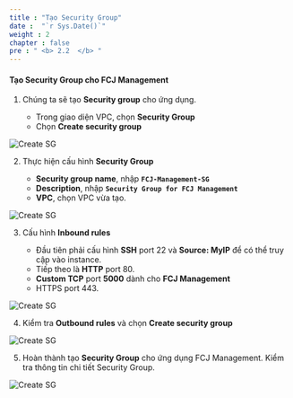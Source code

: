 ```yaml
---
title : "Tạo Security Group"
date :  "`r Sys.Date()`" 
weight : 2 
chapter : false
pre : " <b> 2.2  </b> "
---
```


#### Tạo Security Group cho FCJ Management

1. Chúng ta sẽ tạo **Security group** cho ứng dụng.

   - Trong giao diện VPC, chọn **Security Group**
   - Chọn **Create security group**

![Create SG](/images/2/0001.png?featherlight=false&width=90pc)

2. Thực hiện cấu hình **Security Group**

   - **Security group name**, nhập **`FCJ-Management-SG`**
   - **Description**, nhập **`Security Group for FCJ Management`**
   - **VPC**, chọn VPC vừa tạo.

![Create SG](/images/2/0002.png?featherlight=false&width=90pc)

3. Cấu hình **Inbound rules**

   - Đầu tiên phải cấu hình **SSH** port 22 và **Source: MyIP** để có thể truy cập vào instance.
   - Tiếp theo là **HTTP** port 80.
   - **Custom TCP** port **5000** dành cho **FCJ Management**
   - HTTPS port 443.

![Create SG](/images/2/0003.png?featherlight=false&width=90pc)

4. Kiểm tra **Outbound rules** và chọn **Create security group**

![Create SG](/images/2/0004.png?featherlight=false&width=90pc)

5. Hoàn thành tạo **Security Group** cho ứng dụng FCJ Management. Kiểm tra thông tin chi tiết Security Group.

![Create SG](/images/2/0005.png?featherlight=false&width=90pc)
